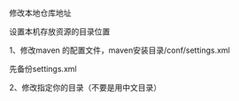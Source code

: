 修改本地仓库地址



设置本机存放资源的目录位置

1、修改maven 的配置文件，maven安装目录/conf/settings.xml

先备份settings.xml

2、修改<localRepository>指定你的目录（不要是用中文目录）



